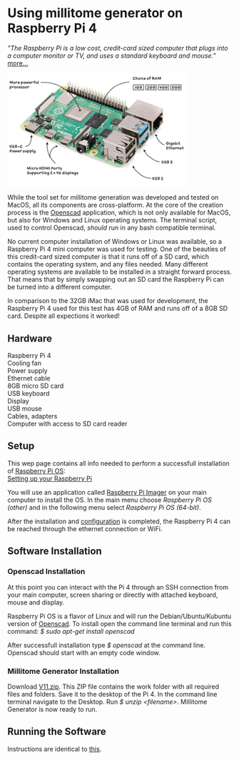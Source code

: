 # Using millitome generator on Raspberry Pi 4

*"The Raspberry Pi is a low cost, credit-card sized computer that plugs into a computer monitor or TV, and uses a standard keyboard and mouse."* [more...](https://www.raspberrypi.org/help/what-%20is-a-raspberry-pi/)

<img src="images/raspi4-1.png" width="400">

While the tool set for millitome generation was developed and tested on MacOS, all its components are cross-platform. At the core of the creation process is the [Openscad](https://openscad.org) application, which is not only available for MacOS, but also for Windows and Linux operating systems. The terminal script, used to control Openscad, *should* run in any bash compatible terminal.

No current computer installation of Windows or Linux was available, so a Raspberry Pi 4 mini computer was used for testing. One of the beauties of this credit-card sized computer is that it runs off of a SD card, which contains the operating system, and any files needed. Many different operating systems are available to be installed in a straight forward process. That means that by simply swapping out an SD card the Raspberry Pi can be turned into a different computer. 

In comparison to the 32GB iMac that was used for development, the Raspberry Pi 4 used for this test has 4GB of RAM and runs off of a 8GB SD card. Despite all expections it worked!

## Hardware

Raspberry Pi 4<br> 
Cooling fan<br>
Power supply<br>
Ethernet cable<br>
8GB micro SD card<br>
USB keyboard<br>
Display<br>
USB mouse<br>
Cables, adapters<br>
Computer with access to SD card reader

## Setup

This wep page contains all info needed to perform a successfull installation of [Raspberry Pi OS](https://www.raspberrypi.com/documentation/computers/os.html#introduction):<br>
[Setting up your Raspberry Pi](https://www.raspberrypi.com/documentation/computers/getting-started.html)

You will use an application called [Raspberry Pi Imager](https://www.raspberrypi.com/software/) on your main computer to install the OS. In the main menu choose *Raspberry Pi OS (other)* and in the following menu select *Raspberry Pi OS (64-bit)*.

After the installation and [configuration](https://www.raspberrypi.com/documentation/computers/getting-started.html#using-raspberry-pi-imager) is completed, the Raspberry Pi 4 can be reached through the ethernet connection or WiFi.

## Software Installation

### Openscad Installation

At this point you can interact with the Pi 4 through an SSH connection from your main computer, screen sharing or directly with attached keyboard, mouse and display.

Raspberry Pi OS is a flavor of Linux and will run the Debian/Ubuntu/Kubuntu version of [Openscad](https://openscad.org/downloads.html). 
To install open the command line terminal and run this command:
*$ sudo apt-get install openscad*

After successfull installation type *$ openscad* at the command line. Openscad should start with an empty code window.

### Millitome Generator Installation

Download [V11.zip](https://github.com/hubmapconsortium/hra-millitome-generator/blob/c095c062690b41a7d22607d2dc9e0563b7a91147/OpenScad%20Code/V11/V11.zip).
This ZIP file contains the work folder with all required files and folders. Save it to the desktop of the Pi 4.
In the command line terminal navigate to the Desktop. Run *$ unzip \<filename\>*. 
Millitome Generator is now ready to run.


## Running the Software

Instructions are identical to [this](https://github.com/hubmapconsortium/hra-millitome-generator/blob/main/OpenScad%20Code/V11/README.md).
